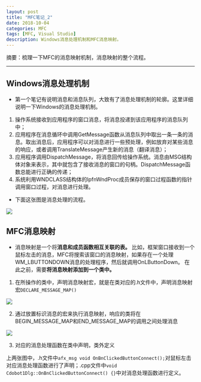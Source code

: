 ```yaml
---
layout: post
title: "MFC笔记_2"
date: 2018-10-04
categories: MFC
tags: [MFC, Visual Studio]
description: Windows消息处理机制和MFC消息映射。
---
```


摘要：梳理一下MFC的消息映射机制，消息映射的整个流程。

---

## Windows消息处理机制

- 第一个笔记有说明消息和消息队列，大致有了消息处理机制的轮廓。这里详细说明一下Windows的消息处理机制。

1. 操作系统接收到应用程序的窗口消息，将消息投递到该应用程序的消息队列中；
2. 应用程序在消息循环中调用GetMessage函数从消息队列中取出一条一条的消息。取出消息后，应用程序可以对消息进行一些预处理，例如放弃对某些消息的响应，或者调用TranslateMessage产生新的消息（翻译消息）；
3. 应用程序调用DispatchMessage，将消息回传给操作系统。消息由MSG结构体对象来表示，其中就包含了接收消息的窗口的句柄。DispatchMessage函数总能进行正确的传递；
4. 系统利用WNDCLASS结构体的lpfnWndProc成员保存的窗口过程函数的指针调用窗口过程，对消息进行处理。

- 下面这张图是消息处理的流程。

![](http://oxt33qs1f.bkt.clouddn.com/MFC_2_message.png)


## MFC消息映射

- 消息映射是一个将**消息和成员函数相互关联的表。**
比如，框架窗口接收到一个鼠标左击的消息，MFC将搜索该窗口的消息映射，如果存在一个处理WM_LBUTTONDOWN消息的处理程序，然后就调用OnLButtonDown。
在此之前，需要**将消息映射添加到一个类中。**


1. 在所操作的类中，声明消息映射宏，就是在类对应的.h文件中，声明消息映射宏```DECLARE_MESSAGE_MAP()```

![](http://oxt33qs1f.bkt.clouddn.com/MFC_2_DECLARE.png)

2. 通过放置标识消息的宏来执行消息映射，响应的类将在BEGIN_MESSAGE_MAP和END_MESSAGE_MAP的调用之间处理消息

![](http://oxt33qs1f.bkt.clouddn.com/MFC_2_DECLARE2.png)

3. 对应的消息处理函数在类中声明，类外定义

上两张图中，.h文件中```afx_msg void OnBnClickedButtonConnect();```对鼠标左击对应消息处理函数进行了声明；.cpp文件中```void Cdobot1Dlg::OnBnClickedButtonConnect() {}```中对消息处理函数进行定义。


